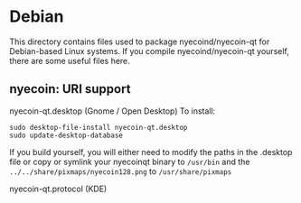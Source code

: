 
Debian
====================
This directory contains files used to package nyecoind/nyecoin-qt
for Debian-based Linux systems. If you compile nyecoind/nyecoin-qt yourself, there are some useful files here.

## nyecoin: URI support ##


nyecoin-qt.desktop  (Gnome / Open Desktop)
To install:

	sudo desktop-file-install nyecoin-qt.desktop
	sudo update-desktop-database

If you build yourself, you will either need to modify the paths in
the .desktop file or copy or symlink your nyecoinqt binary to `/usr/bin`
and the `../../share/pixmaps/nyecoin128.png` to `/usr/share/pixmaps`

nyecoin-qt.protocol (KDE)

